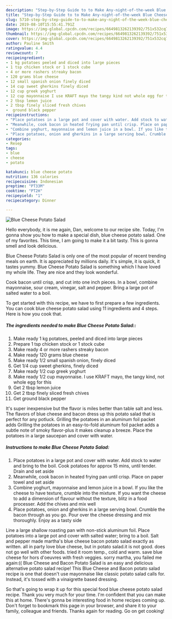 ```yaml
---
description: "Step-by-Step Guide to to Make Any-night-of-the-week Blue Cheese Potato Salad"
title: "Step-by-Step Guide to to Make Any-night-of-the-week Blue Cheese Potato Salad"
slug: 5710-step-by-step-guide-to-to-make-any-night-of-the-week-blue-cheese-potato-salad
date: 2019-08-10T15:55:41.791Z
image: https://img-global.cpcdn.com/recipes/6649813262139392/751x532cq70/blue-cheese-potato-salad-recipe-main-photo.jpg
thumbnail: https://img-global.cpcdn.com/recipes/6649813262139392/751x532cq70/blue-cheese-potato-salad-recipe-main-photo.jpg
cover: https://img-global.cpcdn.com/recipes/6649813262139392/751x532cq70/blue-cheese-potato-salad-recipe-main-photo.jpg
author: Pauline Smith
ratingvalue: 4.4
reviewcount: 7
recipeingredient:
- 1 kg potatoes peeled and diced into large pieces
- 1 tsp chicken stock or 1 stock cube
- 4 or more rashers streaky bacon
- 120 grams blue cheese
- 12 small spanish onion finely diced
- 14 cup sweet gherkins finely diced
- 12 cup greek yoghurt
- 12 cup mayonnaise I use KRAFT mayo the tangy kind not whole egg for this
- 2 tbsp lemon juice
- 2 tbsp finely sliced fresh chives
-  ground black pepper
recipeinstructions:
- "Place potatoes in a large pot and cover with water. Add stock to water and bring to the boil. Cook potatoes for approx 15 mins, until tender. Drain and set aside"
- "Meanwhile, cook bacon in heated frying pan until crisp. Place on paper towel and set aside"
- "Combine yoghurt, mayonnaise and lemon juice in a bowl. If you like the cheese to have texture, crumble into the mixture. If you want the cheese to add a dimension of flavour without the texture, blitz in a food processer. Add the chives and mix well"
- "Place potatoes, onion and gherkins in a large serving bowl. Crumble the bacon through as you go. Pour over the cheese dressing and mix thoroughly. Enjoy as a tasty side"
categories:
- Resep
tags:
- blue
- cheese
- potato

katakunci: blue cheese potato
nutrition: 136 calories
recipecuisine: Indonesian
preptime: "PT33M"
cooktime: "PT2H"
recipeyield: "1"
recipecategory: Dinner

---
```



![Blue Cheese Potato Salad](https://img-global.cpcdn.com/recipes/6649813262139392/751x532cq70/blue-cheese-potato-salad-recipe-main-photo.jpg)

Hello everybody, it is me again, Dan, welcome to our recipe site. Today, I'm gonna show you how to make a special dish, blue cheese potato salad. One of my favorites. This time, I am going to make it a bit tasty. This is gonna smell and look delicious.

Blue Cheese Potato Salad is only one of the most popular of recent trending meals on earth. It is appreciated by millions daily. It's simple, it is quick, it tastes yummy. Blue Cheese Potato Salad is something which I have loved my whole life. They are nice and they look wonderful.

Cook bacon until crisp, and cut into one inch pieces. In a bowl, combine mayonnaise, sour cream, vinegar, salt and pepper. Bring a large pot of salted water to a boil.


To get started with this recipe, we have to first prepare a few ingredients. You can cook blue cheese potato salad using 11 ingredients and 4 steps. Here is how you cook that.

##### The ingredients needed to make Blue Cheese Potato Salad::

1. Make ready 1 kg potatoes, peeled and diced into large pieces
1. Prepare 1 tsp chicken stock or 1 stock cube
1. Make ready 4 or more rashers streaky bacon
1. Make ready 120 grams blue cheese
1. Make ready 1/2 small spanish onion, finely diced
1. Get 1/4 cup sweet gherkins, finely diced
1. Make ready 1/2 cup greek yoghurt
1. Make ready 1/2 cup mayonnaise. I use KRAFT mayo, the tangy kind, not whole egg for this
1. Get 2 tbsp lemon juice
1. Get 2 tbsp finely sliced fresh chives
1. Get  ground black pepper


It&#39;s super inexpensive but the flavor is miles better than table salt and less. The flavors of blue cheese and bacon dress up this potato salad that is perfect for any potluck. Grilling the potatoes in an aluminum foil packet adds Grilling the potatoes in an easy-to-fold aluminum foil packet adds a subtle note of smoky flavor-plus it makes cleanup a breeze. Place the potatoes in a large saucepan and cover with water. 

##### Instructions to make Blue Cheese Potato Salad:

1. Place potatoes in a large pot and cover with water. Add stock to water and bring to the boil. Cook potatoes for approx 15 mins, until tender. Drain and set aside
1. Meanwhile, cook bacon in heated frying pan until crisp. Place on paper towel and set aside
1. Combine yoghurt, mayonnaise and lemon juice in a bowl. If you like the cheese to have texture, crumble into the mixture. If you want the cheese to add a dimension of flavour without the texture, blitz in a food processer. Add the chives and mix well
1. Place potatoes, onion and gherkins in a large serving bowl. Crumble the bacon through as you go. Pour over the cheese dressing and mix thoroughly. Enjoy as a tasty side


Line a large shallow roasting pan with non-stick aluminum foil. Place potatoes into a large pot and cover with salted water; bring to a boil. Salt and pepper made martha&#39;s blue cheese bacon potato salad exactly as written. all in party love blue cheese, but in potato salad.it is not good. does not go well with other foods. tried it room temp., cold and warm. save blue cheese for hors d&#39;oeuvres with fresh veggies. sorry martha, you failed me again:(( Blue Cheese and Bacon Potato Salad is an easy and delicious alternative potato salad recipe! This Blue Cheese and Bacon potato salad recipe is one that doesn&#39;t use mayonnaise like classic potato salad calls for. Instead, it&#39;s tossed with a vinaigrette based dressing. 

So that's going to wrap it up for this special food blue cheese potato salad recipe. Thank you very much for your time. I'm confident that you can make this at home. There's gonna be interesting food in home recipes coming up. Don't forget to bookmark this page in your browser, and share it to your family, colleague and friends. Thanks again for reading. Go on get cooking!
